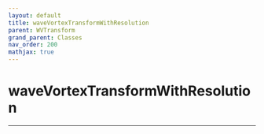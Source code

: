 ```yaml
---
layout: default
title: waveVortexTransformWithResolution
parent: WVTransform
grand_parent: Classes
nav_order: 200
mathjax: true
---
```


#  waveVortexTransformWithResolution




---

